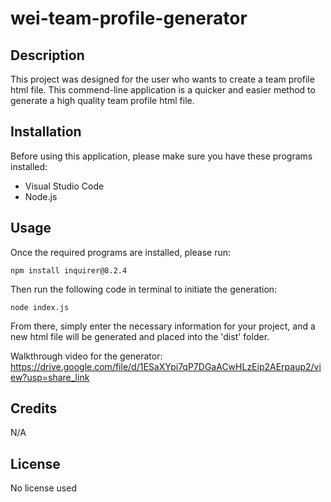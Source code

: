# wei-team-profile-generator

## Description

This project was designed for the user who wants to create a team profile html file. This commend-line application is a quicker and easier method to generate a high quality team profile html file.

## Installation

Before using this application, please make sure you have these programs installed:

- Visual Studio Code
- Node.js

## Usage

Once the required programs are installed, please run:

```
npm install inquirer@8.2.4
```

Then run the following code in terminal to initiate the generation:

```
node index.js
```

From there, simply enter the necessary information for your project, and a new html file will be generated and placed into the 'dist' folder.

Walkthrough video for the generator: https://drive.google.com/file/d/1ESaXYpi7qP7DGaACwHLzEip2AErpaup2/view?usp=share_link

## Credits

N/A

## License

No license used
